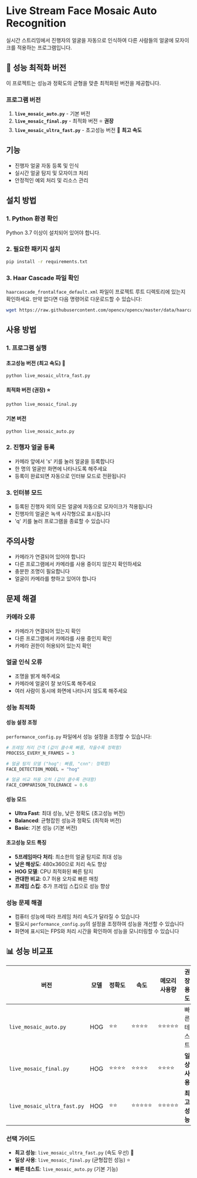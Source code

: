 # Live Stream Face Mosaic Auto Recognition

실시간 스트리밍에서 진행자의 얼굴을 자동으로 인식하여 다른 사람들의 얼굴에 모자이크를 적용하는 프로그램입니다.

## 🚀 성능 최적화 버전

이 프로젝트는 성능과 정확도의 균형을 맞춘 최적화된 버전을 제공합니다.

### 프로그램 버전

1. **`live_mosaic_auto.py`** - 기본 버전
2. **`live_mosaic_final.py`** - 최적화 버전 ⭐ **권장**
3. **`live_mosaic_ultra_fast.py`** - 초고성능 버전 🚀 **최고 속도**

## 기능

- 진행자 얼굴 자동 등록 및 인식
- 실시간 얼굴 탐지 및 모자이크 처리
- 안정적인 예외 처리 및 리소스 관리

## 설치 방법

### 1. Python 환경 확인
Python 3.7 이상이 설치되어 있어야 합니다.

### 2. 필요한 패키지 설치
```bash
pip install -r requirements.txt
```

### 3. Haar Cascade 파일 확인
`haarcascade_frontalface_default.xml` 파일이 프로젝트 루트 디렉토리에 있는지 확인하세요.
만약 없다면 다음 명령어로 다운로드할 수 있습니다:

```bash
wget https://raw.githubusercontent.com/opencv/opencv/master/data/haarcascades/haarcascade_frontalface_default.xml
```

## 사용 방법

### 1. 프로그램 실행

#### 초고성능 버전 (최고 속도) 🚀
```bash
python live_mosaic_ultra_fast.py
```

#### 최적화 버전 (권장) ⭐
```bash
python live_mosaic_final.py
```

#### 기본 버전
```bash
python live_mosaic_auto.py
```

### 2. 진행자 얼굴 등록
- 카메라 앞에서 's' 키를 눌러 얼굴을 등록합니다
- 한 명의 얼굴만 화면에 나타나도록 해주세요
- 등록이 완료되면 자동으로 인터뷰 모드로 전환됩니다

### 3. 인터뷰 모드
- 등록된 진행자 외의 모든 얼굴에 자동으로 모자이크가 적용됩니다
- 진행자의 얼굴은 녹색 사각형으로 표시됩니다
- 'q' 키를 눌러 프로그램을 종료할 수 있습니다

## 주의사항

- 카메라가 연결되어 있어야 합니다
- 다른 프로그램에서 카메라를 사용 중이지 않은지 확인하세요
- 충분한 조명이 필요합니다
- 얼굴이 카메라를 향하고 있어야 합니다

## 문제 해결

### 카메라 오류
- 카메라가 연결되어 있는지 확인
- 다른 프로그램에서 카메라를 사용 중인지 확인
- 카메라 권한이 허용되어 있는지 확인

### 얼굴 인식 오류
- 조명을 밝게 해주세요
- 카메라에 얼굴이 잘 보이도록 해주세요
- 여러 사람이 동시에 화면에 나타나지 않도록 해주세요

### 성능 최적화

#### 성능 설정 조정
`performance_config.py` 파일에서 성능 설정을 조정할 수 있습니다:

```python
# 프레임 처리 간격 (값이 클수록 빠름, 작을수록 정확함)
PROCESS_EVERY_N_FRAMES = 3

# 얼굴 탐지 모델 ("hog": 빠름, "cnn": 정확함)
FACE_DETECTION_MODEL = "hog"

# 얼굴 비교 허용 오차 (값이 클수록 관대함)
FACE_COMPARISON_TOLERANCE = 0.6
```

#### 성능 모드
- **Ultra Fast**: 최대 성능, 낮은 정확도 (초고성능 버전)
- **Balanced**: 균형잡힌 성능과 정확도 (최적화 버전)
- **Basic**: 기본 성능 (기본 버전)

#### 초고성능 모드 특징
- **5프레임마다 처리**: 최소한의 얼굴 탐지로 최대 성능
- **낮은 해상도**: 480x360으로 처리 속도 향상
- **HOG 모델**: CPU 최적화된 빠른 탐지
- **관대한 비교**: 0.7 허용 오차로 빠른 매칭
- **프레임 스킵**: 추가 프레임 스킵으로 성능 향상

### 성능 문제 해결
- 컴퓨터 성능에 따라 프레임 처리 속도가 달라질 수 있습니다
- 필요시 `performance_config.py`의 설정을 조정하여 성능을 개선할 수 있습니다
- 화면에 표시되는 FPS와 처리 시간을 확인하여 성능을 모니터링할 수 있습니다

## 📊 성능 비교표

| 버전 | 모델 | 정확도 | 속도 | 메모리 사용량 | 권장 용도 |
|------|------|--------|------|---------------|-----------|
| `live_mosaic_auto.py` | HOG | ⭐⭐ | ⭐⭐⭐⭐ | ⭐⭐⭐⭐⭐ | 빠른 테스트 |
| `live_mosaic_final.py` | HOG | ⭐⭐⭐⭐ | ⭐⭐⭐⭐ | ⭐⭐⭐⭐ | **일상 사용** |
| `live_mosaic_ultra_fast.py` | HOG | ⭐⭐ | ⭐⭐⭐⭐⭐ | ⭐⭐⭐⭐⭐ | **최고 성능** |

### 선택 가이드
- **최고 성능**: `live_mosaic_ultra_fast.py` (속도 우선) 🚀
- **일상 사용**: `live_mosaic_final.py` (균형잡힌 성능) ⭐
- **빠른 테스트**: `live_mosaic_auto.py` (기본 기능) 